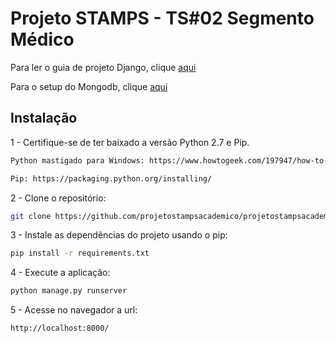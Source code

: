 Projeto STAMPS - TS#02 Segmento Médico
=======================================

Para ler o guia de projeto Django, clique [aqui](GUIA_DJANGO.md)

Para o setup do Mongodb, clique [aqui](GUIA_MONGO.md)

Instalação
------------

1 - Certifique-se de ter baixado a versão Python 2.7 e Pip.

```bash
Python mastigado para Windows: https://www.howtogeek.com/197947/how-to-install-python-on-windows/

Pip: https://packaging.python.org/installing/
```

2 - Clone o repositório:

```bash
git clone https://github.com/projetostampsacademico/projetostampsacademico.git
```

3 - Instale as dependências do projeto usando o pip:

```bash
pip install -r requirements.txt
```

4 - Execute a aplicação:

```bash
python manage.py runserver
```

5 - Acesse no navegador a url:

```bash
http://localhost:8000/
```

